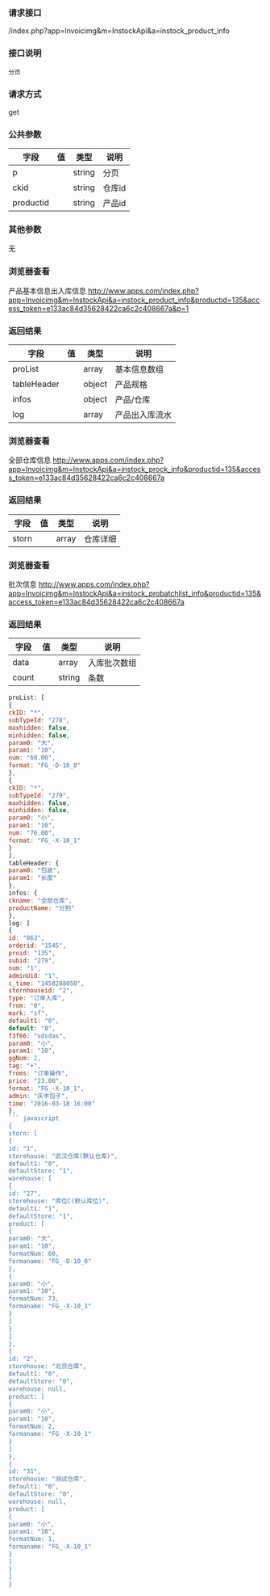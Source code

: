 ### **请求接口**
/index.php?app=Invoicimg&m=InstockApi&a=instock_product_info

### **接口说明**
`分页`

### **请求方式**
get

### **公共参数** 
|字段       |值             |类型    |说明           |
| --------- |--------      |--------|--------       |
|p          |              |string |分页         |
|ckid       |              |string |仓库id|
|productid  |              |string |产品id|
### **其他参数**
无
### **浏览器查看**
产品基本信息出入库信息 http://www.apps.com/index.php?app=Invoicimg&m=InstockApi&a=instock_product_info&productid=135&access_token=e133ac84d35628422ca6c2c408667a&p=1


### **返回结果**
|字段       |值             |类型    |说明           |
| --------- |--------      |--------|--------       |
|proList    |         | array |基本信息数组 |
|tableHeader|         | object | 产品规格 |
|infos|         | object | 产品/仓库 |
|log|         | array | 产品出入库流水 |


### **浏览器查看**
全部仓库信息 http://www.apps.com/index.php?app=Invoicimg&m=InstockApi&a=instock_prock_info&productid=135&access_token=e133ac84d35628422ca6c2c408667a


### **返回结果**
|字段       |值             |类型    |说明           |
| --------- |--------      |--------|--------       |
|storn|       | array | 仓库详细 |


### **浏览器查看**
批次信息 http://www.apps.com/index.php?app=Invoicimg&m=InstockApi&a=instock_probatchlist_info&productid=135&access_token=e133ac84d35628422ca6c2c408667a


### **返回结果**
|字段       |值             |类型    |说明           |
| --------- |--------      |--------|--------       |
|data|       | array | 入库批次数组 |
|count|       | string | 条数 |



``` javascript
proList: [
{
ckID: "*",
subTypeId: "278",
maxhidden: false,
minhidden: false,
param0: "大",
param1: "10",
num: "60.00",
format: "FG_-D-10_0"
},
{
ckID: "*",
subTypeId: "279",
maxhidden: false,
minhidden: false,
param0: "小",
param1: "10",
num: "76.00",
format: "FG_-X-10_1"
}
],
tableHeader: {
param0: "包装",
param1: "长度"
},
infos: {
ckname: "全部仓库",
productName: "分割"
},
log: [
{
id: "863",
orderid: "1545",
proid: "135",
subid: "279",
num: "1",
adminUid: "1",
c_time: "1458288050",
stornhouseid: "2",
type: "订单入库",
from: "0",
mark: "sf",
default1: "0",
default: "0",
f3f66: "sdsdas",
param0: "小",
param1: "10",
ggNum: 2,
tag: "+",
froms: "订单操作",
price: "23.00",
format: "FG_-X-10_1",
admin: "庆丰包子",
time: "2016-03-18 16:00"
},
``` javascript
{
storn: [
{
id: "1",
storehouse: "武汉仓库(默认仓库)",
default1: "0",
defaultStore: "1",
warehouse: [
{
id: "27",
storehouse: "库位C(默认库位)",
default1: "1",
defaultStore: "1",
product: [
{
param0: "大",
param1: "10",
formatNum: 60,
formaname: "FG_-D-10_0"
},
{
param0: "小",
param1: "10",
formatNum: 73,
formaname: "FG_-X-10_1"
}
]
}
]
},
{
id: "2",
storehouse: "北京仓库",
default1: "0",
defaultStore: "0",
warehouse: null,
product: [
{
param0: "小",
param1: "10",
formatNum: 2,
formaname: "FG_-X-10_1"
}
]
},
{
id: "31",
storehouse: "测试仓库",
default1: "0",
defaultStore: "0",
warehouse: null,
product: [
{
param0: "小",
param1: "10",
formatNum: 1,
formaname: "FG_-X-10_1"
}
]
}
]
}

